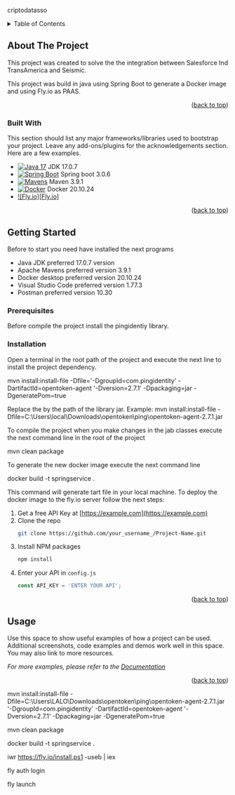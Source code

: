 <a name="readme-top">criptodatasso</a>


<details>
  <summary>Table of Contents</summary>
  <ol>
    <li>
      <a href="#about-the-project">About The Project</a>
      <ul>
        <li><a href="#built-with">Built With</a></li>
      </ul>
    </li>
    <li>
      <a href="#getting-started">Getting Started</a>
      <ul>
        <li><a href="#prerequisites">Prerequisites</a></li>
        <li><a href="#installation">Installation</a></li>
      </ul>
    </li>
    <li><a href="#usage">Usage</a></li>
  </ol>
</details>

<!-- ABOUT THE PROJECT -->
## About The Project
This project was created to solve the the integration between Salesforce Ind TransAmerica and Seismic.

This project was build in java using Spring Boot to generate a Docker image and using Fly.io as PAAS.

<p align="right">(<a href="#readme-top">back to top</a>)</p>

### Built With

This section should list any major frameworks/libraries used to bootstrap your project. Leave any add-ons/plugins for the acknowledgements section. Here are a few examples.

* [![Java 17][JAVA-img]][JDK-url] JDK 17.0.7
* [![Spring Boot][Springboot-img]][Springboot-url] Spring boot 3.0.6
* [![Mavens][Maven-img]][Maven-url] Maven 3.9.1
* [![Docker][Docker-img]][Docker-url] Docker 20.10.24
* [![Fly.io][Fly.io]][fly-url]

<p align="right">(<a href="#readme-top">back to top</a>)</p>


<!-- GETTING STARTED -->
## Getting Started

Before to start you need have installed the next programs
* Java JDK preferred 17.0.7 version
* Apache Mavens preferred version 3.9.1
* Docker desktop preferred version 20.10.24
* Visual Studio Code preferred version 1.77.3
* Postman preferred version 10.30


### Prerequisites

Before compile the project install the pingidentiy library.
### Installation

Open a terminal in the root path of the project and execute the next line to install the project dependency. 

mvn install:install-file -Dfile=<filepath >'-DgroupId=com.pingidentity' -DartifactId=opentoken-agent '-Dversion=2.7.1' -Dpackaging=jar -DgeneratePom=true

Replace the <filepath> by the path of the library jar.
Example: 
mvn install:install-file -Dfile=C:\Users\local\Downloads\opentoken\ping\opentoken-agent-2.7.1.jar

To compile the project when you make changes in the jab classes execute the next command line in the root of the project

mvn clean package

To generate the new docker image execute the next command line


docker build -t springservice .

This command will generate tart file in your local machine. 
To deploy the docker image to the fly.io server follow the next steps:



1. Get a free API Key at [https://example.com](https://example.com)
2. Clone the repo
   ```sh
   git clone https://github.com/your_username_/Project-Name.git
   ```
3. Install NPM packages
   ```sh
   npm install
   ```
4. Enter your API in `config.js`
   ```js
   const API_KEY = 'ENTER YOUR API';
   ```

<p align="right">(<a href="#readme-top">back to top</a>)</p>



<!-- USAGE EXAMPLES -->
## Usage

Use this space to show useful examples of how a project can be used. Additional screenshots, code examples and demos work well in this space. You may also link to more resources.

_For more examples, please refer to the [Documentation](https://example.com)_

<p align="right">(<a href="#readme-top">back to top</a>)</p>


mvn install:install-file -Dfile=C:\Users\LALO\Downloads\opentoken\ping\opentoken-agent-2.7.1.jar '-DgroupId=com.pingidentity' -DartifactId=opentoken-agent '-Dversion=2.7.1' -Dpackaging=jar -DgeneratePom=true


mvn clean package

docker build -t springservice .


iwr https://fly.io/install.ps1 -useb | iex

fly auth login

fly launch

[JDK-url]: https://www.oracle.com/java/technologies/javase/jdk17-archive-downloads.html
[JAVA-img]:https://avatars.githubusercontent.com/u/41768318?s=200&v=4
[Maven-url]: https://maven.apache.org/download.cgi
[Maven-img]: https://avatars.githubusercontent.com/u/47359?s=200&v=4
[Docker-img]: https://avatars.githubusercontent.com/u/5429470?s=200&v=4
[Docker-url]: https://www.docker.com/products/docker-desktop/
[Springboot-url]: https://code.visualstudio.com/docs/java/java-spring-boot
[Springboot-img]: https://avatars.githubusercontent.com/u/317776?s=200&v=4
[fly-url]: https://fly.io/